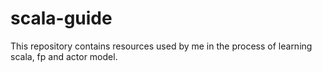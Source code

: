 # scala-guide
This repository contains resources used by me in the process of learning scala, fp and actor model.

